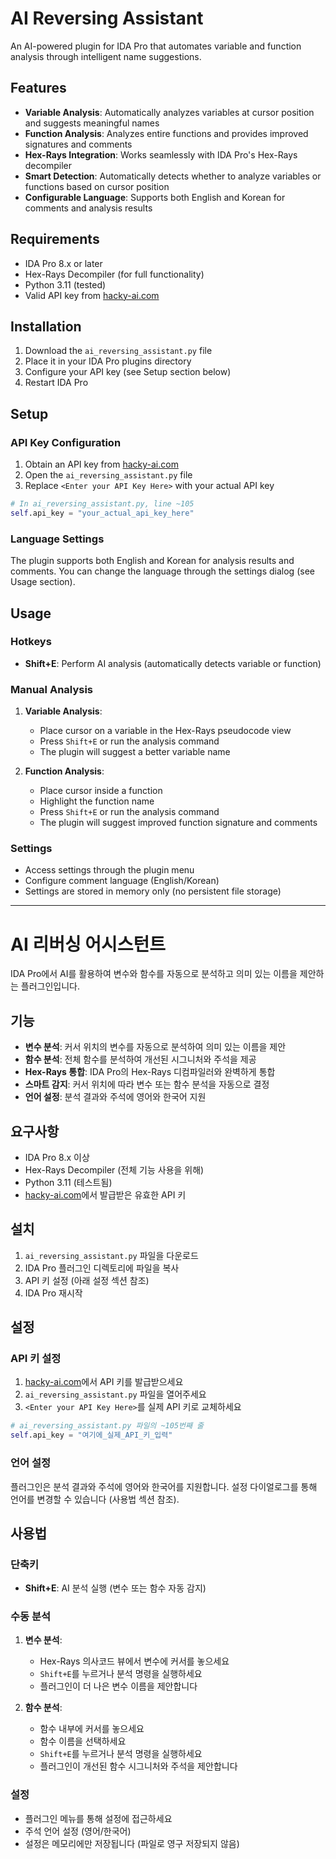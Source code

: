 # AI Reversing Assistant

An AI-powered plugin for IDA Pro that automates variable and function analysis through intelligent name suggestions.

## Features

- **Variable Analysis**: Automatically analyzes variables at cursor position and suggests meaningful names
- **Function Analysis**: Analyzes entire functions and provides improved signatures and comments
- **Hex-Rays Integration**: Works seamlessly with IDA Pro's Hex-Rays decompiler
- **Smart Detection**: Automatically detects whether to analyze variables or functions based on cursor position
- **Configurable Language**: Supports both English and Korean for comments and analysis results

## Requirements

- IDA Pro 8.x or later
- Hex-Rays Decompiler (for full functionality)
- Python 3.11 (tested)
- Valid API key from [hacky-ai.com](https://hacky-ai.com)

## Installation

1. Download the `ai_reversing_assistant.py` file
2. Place it in your IDA Pro plugins directory
3. Configure your API key (see Setup section below)
4. Restart IDA Pro

## Setup

### API Key Configuration

1. Obtain an API key from [hacky-ai.com](https://hacky-ai.com)
2. Open the `ai_reversing_assistant.py` file
3. Replace `<Enter your API Key Here>` with your actual API key

```python
# In ai_reversing_assistant.py, line ~105
self.api_key = "your_actual_api_key_here"
```

### Language Settings

The plugin supports both English and Korean for analysis results and comments. You can change the language through the settings dialog (see Usage section).

## Usage

### Hotkeys

- **Shift+E**: Perform AI analysis (automatically detects variable or function)

### Manual Analysis

1. **Variable Analysis**:
   - Place cursor on a variable in the Hex-Rays pseudocode view
   - Press `Shift+E` or run the analysis command
   - The plugin will suggest a better variable name

2. **Function Analysis**:
   - Place cursor inside a function
   - Highlight the function name
   - Press `Shift+E` or run the analysis command
   - The plugin will suggest improved function signature and comments

### Settings

- Access settings through the plugin menu
- Configure comment language (English/Korean)
- Settings are stored in memory only (no persistent file storage)



---

# AI 리버싱 어시스턴트

IDA Pro에서 AI를 활용하여 변수와 함수를 자동으로 분석하고 의미 있는 이름을 제안하는 플러그인입니다.

## 기능

- **변수 분석**: 커서 위치의 변수를 자동으로 분석하여 의미 있는 이름을 제안
- **함수 분석**: 전체 함수를 분석하여 개선된 시그니처와 주석을 제공
- **Hex-Rays 통합**: IDA Pro의 Hex-Rays 디컴파일러와 완벽하게 통합
- **스마트 감지**: 커서 위치에 따라 변수 또는 함수 분석을 자동으로 결정
- **언어 설정**: 분석 결과와 주석에 영어와 한국어 지원

## 요구사항

- IDA Pro 8.x 이상
- Hex-Rays Decompiler (전체 기능 사용을 위해)
- Python 3.11 (테스트됨)
- [hacky-ai.com](https://hacky-ai.com)에서 발급받은 유효한 API 키

## 설치

1. `ai_reversing_assistant.py` 파일을 다운로드
2. IDA Pro 플러그인 디렉토리에 파일을 복사
3. API 키 설정 (아래 설정 섹션 참조)
4. IDA Pro 재시작

## 설정

### API 키 설정

1. [hacky-ai.com](https://hacky-ai.com)에서 API 키를 발급받으세요
2. `ai_reversing_assistant.py` 파일을 열어주세요
3. `<Enter your API Key Here>`를 실제 API 키로 교체하세요

```python
# ai_reversing_assistant.py 파일의 ~105번째 줄
self.api_key = "여기에_실제_API_키_입력"
```

### 언어 설정

플러그인은 분석 결과와 주석에 영어와 한국어를 지원합니다. 설정 다이얼로그를 통해 언어를 변경할 수 있습니다 (사용법 섹션 참조).

## 사용법

### 단축키

- **Shift+E**: AI 분석 실행 (변수 또는 함수 자동 감지)

### 수동 분석

1. **변수 분석**:
   - Hex-Rays 의사코드 뷰에서 변수에 커서를 놓으세요
   - `Shift+E`를 누르거나 분석 명령을 실행하세요
   - 플러그인이 더 나은 변수 이름을 제안합니다

2. **함수 분석**:
   - 함수 내부에 커서를 놓으세요
   - 함수 이름을 선택하세요
   - `Shift+E`를 누르거나 분석 명령을 실행하세요
   - 플러그인이 개선된 함수 시그니처와 주석을 제안합니다

### 설정

- 플러그인 메뉴를 통해 설정에 접근하세요
- 주석 언어 설정 (영어/한국어)
- 설정은 메모리에만 저장됩니다 (파일로 영구 저장되지 않음)



